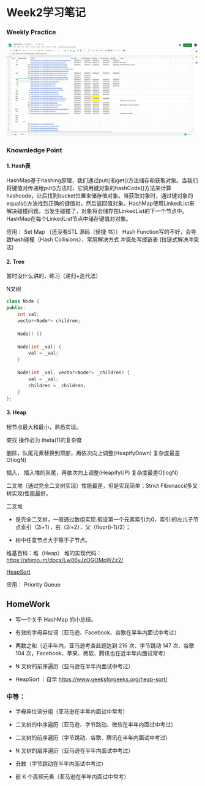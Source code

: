 # Week2学习笔记
### Weekly Practice
![alt test][image1]

### Knownledge Point

#### 1. Hash表

HashMap基于hashing原理，我们通过put()和get()方法储存和获取对象。当我们将键值对传递给put()方法时，它调用键对象的hashCode()方法来计算hashcode，让后找到bucket位置来储存值对象。当获取对象时，通过键对象的equals()方法找到正确的键值对，然后返回值对象。HashMap使用LinkedList来解决碰撞问题，当发生碰撞了，对象将会储存在LinkedList的下一个节点中。 HashMap在每个LinkedList节点中储存键值对对象。

应用： Set Map （还没看STL 源码（侯捷 书））
Hash Function写的不好，会导致hash碰撞（Hash Collisions），常用解决方式 冲突处写成链表 (拉链式解决冲突法)

#### 2. Tree

暂时没什么讲的，练习（递归+迭代法）

N叉树
```cpp
class Node {
public:
    int val;
    vector<Node*> children;

    Node() {}

    Node(int _val) {
        val = _val;
    }

    Node(int _val, vector<Node*> _children) {
        val = _val;
        children = _children;
    }
};
```

#### 3. Heap

根节点最大和最小，熟悉实现。

查找 操作必为 theta(1)的复杂度

删除，队尾元素替换到顶部，再依次向上调整(HeapifyDown) 复杂度最差O(logN)

插入， 插入堆的队尾，再依次向上调整(HeapifyUP) 复杂度最差O(logN)

二叉堆（通过完全二叉树实现）性能最差，但是实现简单；Strict Fibonacci(多叉树实现)性能最好。

二叉堆

* 是完全二叉树，一般通过数组实现.假设第一个元素索引为0，索引i的左儿子节点索引（2i+1），右（2i+2），父（floor(i-1)/2）；

* 树中任意节点大于等于子节点。



维基百科：堆（Heap）
堆的实现代码： https://shimo.im/docs/Lw86vJzOGOMpWZz2/

[HeapSort](https://www.geeksforgeeks.org/heap-sort/)

应用： Priority Queue

## HomeWork 

* 写一个关于 HashMap 的小总结。

* 有效的字母异位词（亚马逊、Facebook、谷歌在半年内面试中考过）

* 两数之和（近半年内，亚马逊考查此题达到 216 次、字节跳动 147 次、谷歌 104 次，Facebook、苹果、微软、腾讯也在近半年内面试常考）
* N 叉树的前序遍历（亚马逊在半年内面试中考过）

* HeapSort ：自学 https://www.geeksforgeeks.org/heap-sort/
### 中等：
* 字母异位词分组（亚马逊在半年内面试中常考）

* 二叉树的中序遍历（亚马逊、字节跳动、微软在半年内面试中考过）

* 二叉树的前序遍历（字节跳动、谷歌、腾讯在半年内面试中考过）

* N 叉树的层序遍历（亚马逊在半年内面试中考过）

* 丑数（字节跳动在半年内面试中考过）

* 前 K 个高频元素（亚马逊在半年内面试中常考）

[//]: # (Image References)

[image1]: ./pic/week2_3ac.png
